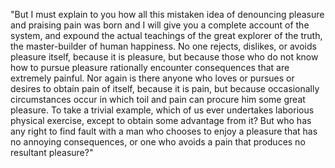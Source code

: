"But I must explain to you how all this mistaken idea of denouncing 
pleasure and praising pain was born and I will give you a complete 
account of the system, and expound the actual teachings of the great 
explorer of the truth, the master-builder of human happiness. No one 
rejects, dislikes, or avoids pleasure itself, because it is pleasure, 
but because those who do not know how to pursue pleasure rationally 
encounter consequences that are extremely painful. Nor again is there 
anyone who loves or pursues or desires to obtain pain of itself, because 
it is pain, but because occasionally circumstances occur in which toil and 
pain can procure him some great pleasure. To take a trivial example, which 
of us ever undertakes laborious physical exercise, except to obtain some 
advantage from it? But who has any right to find fault with a man who 
chooses to enjoy a pleasure that has no annoying consequences, or one who 
avoids a pain that produces no resultant pleasure?"
